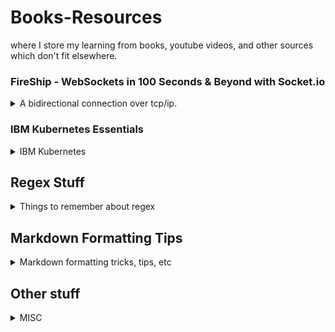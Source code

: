 <!--
ignore these words in spell check for this file
// cSpell:ignore Okun Kube fooa
-->

# Books-Resources

where I store my learning from books, youtube videos, and other sources which don't fit elsewhere.

### FireShip - WebSockets in 100 Seconds & Beyond with Socket.io

<details>
<summary>
A bidirectional connection over tcp/ip.
</summary>

[WebSockets in 100 Seconds & Beyond with Socket.io](https://youtu.be/1BfCnjr_Vjg)

good for realtime data. high speed, low latency._event based_ (callbacks).
we start with an tcp/ip connection, and then move to the websocket protocol (_ws_).

Socket.io is library that extends the abilities of the websocket and provides common solutions like broadcasting (messaging all other clients on this url)

_**cors** : cross origin resource sharing_

there're also **webRTC** for video/voice, and **webTransport** as a possible upgrade for the webSocket protocol.

</details>

### IBM Kubernetes Essentials

<details>
<summary>
IBM Kubernetes
</summary>

[Kubernetes Essentials](https://youtube.com/playlist?list=PLOspHqNVtKABAVX4azqPIu6UfsPzSu2YN)

#### Kubernetes Explained

Kubernetes is an orchastration tool to manage containerized applications

Kubernetes master has the Kubernetes API, the customer worker nodes are also kubernetes managed, and each has a kubelet.

Kubernetes use yaml to define the resources needed, we start with a small example

```yml
kind: pod
image: SVennam/frontend:latest
labels:
  app: frontend
```

we can deploy that manifest with kubectl, the kubernetes command line tool. this sends the configuration to a worker node.

we can also define a templat in the manifest for how pods look

```yml
kind: deployment
selector: { app:frontend }
replicas: 3
template:
  image: SVennam/frontend:latest
  labels:
    app: frontend
```

now we use kubernetes to manage that deployment and ensure that state, so it will create more pods like that.

each pod has an ip address, but when a pod dies it gets a new ip address, if we want to talk to a pod, we need something to manage that. this is done with a service defintion. this is also in the yaml file, this creates a reliable way for the KubeDNS to communicate.

```yml
kind: service
selector: { app:frontend }
type: LoadBalancer
```

the LoadBalancer type makes our nodes exposed to the outside world.

we have pods, deployments and services as resources of kubernetes.

#### How does Kubernetes create a Pod?

how are pods created by kubernetes?

nodes are the machines, we have control nodes and compute nodes.
if we want to make a pod, we use kubectl to talk with the kubeAPI server. the first thing that happens is authentication, and next the request is written to etcd (a keyvalue datastore), that is the source-of-truth for kubernetes.

the etcd defines the desired state for Kubernetes.

the scheduler controls which workloads needs to be assigned to a worker node, it talks to the kubeAPI server.

the compute nodes have a kubelet, which talks with the control plane and the kubeAPI, it's registered in the cluster. the compute nodes also have a container runtime engine (CRI - container runtime initiative,not only Docker), and a kube-proxy for communiation purposes.

the scheduler chooses to which compute node the work should be passed, it tells the kubeAPI which, and then that is written to the etcd. then we have a desired state.

the last part of the Control node is the controller manager. it has the replication contoller and it also monitor the state of the world against the desired state. if it sees that a pod is missing, it knows how to request a new one to be created.

- control node
  - kubeAPI server
  - etcd
  - scheduler
  - conroller manager
- compute node
  - kubelet
  - kube-proxy
  - CRI - container runtime engine

#### Kubernetes Ingress in 5 Minutes

assume we have a service with three pods,

service types: Cluster-IP, NodePort, LoadBalancer

NLB: node work balancer.

ingress is resource, not a service type.\
it's set of rules, like nginx reverse proxy, it uses a load balancer, has path based routing and more stuff.

#### What Is Helm

Helm is a Kubernetes package manager that makes deployment easier.

let's take an example of a e-commerce site, which has a JS frontend application, with a mongo database and a node-port service.

in Kubernetes, we will have files for deployment that define the configuration.

```yaml
#deployment
image: node/mongo
replicas: 2

#service
type: NodePort
port: 8080
```

helm can help us separate the template of the configuration from the files themselves. we will have values.yml file which acts as our **chart**.

```yml
deployment:
  image: node/mongo1
  replicas: 2
service:
  type: NodePort
  port: 8080
```

the chart makes it possible to pull values from an externa source.

```yaml
#deployment
image: { { values.deployment.image } }
replicas: { { values.deployment.replicas } }

#service
type: { { values.service.type } }
port: { { values.service.port } }
```

the command that we run is, helm will inject the parametes from the chart and send them into a **Tiller** component on the kubernetes side.

```sh
helm install <myApp>
```

when we want to change the values, we simply update the chart, we can also rollback changes, and save the changes to a repository for future use.

```sh
helm upgrade <myApp>
helm rollback
helm package
```

#### Kubernetes vs. Docker: It's Not an Either/Or Question

we still use all the knowledge we got when we used docker, we build on top-of it to get a better deployment.

it helps us with scaling up,orchestration replaces scripts that we would have written otherwise. deployment is easier, development is easier, and montiroing is done for us built-in.

a deployment is always alive, it's the desired state, no matter what happends, kubernetes will try to get back to that state.

#### Kubernetes Deployments: Get Started Fast

kubernetes resources.

deployment -> replica set. rolling update.

debugging

- kubectl logs
  - _--previous_ - from a crushed container
- kubectl describe pod
- kube exec -it sample-pod -- /bin/bash

#### Advantages of Managed Kubernetes

#### Using IBM CloudLabs for Hands-on Kubernetes Training on IBM Cloud

#### Kubernetes and OpenShift: What's the Difference?

openshift by redhad (not open source), OKD - origin kubernetes deployment.

kubernetes:source code, image registry, ci-cd cycle.

openshift is opinionated, it has defaults, takes less time. doesn't run everything as root.

#### Containerization Explained

not only docker. vms vs containers. how much resources are used.

#### Container Orchestration Explained

applications, orchestrator.
the development team cares about the applications, the operation teams cares about a whole lot more. deployment, scaling, networking (load balances, service discovery), insight, maintenance, plug-in configurations.

service mesh.

</details>

## Regex Stuff

<details>
<summary>
Things to remember about regex
</summary>

patterns:

- Email: `[\w\.+-]+@[\w\.-]+\.[\w\.-]+`
- URI: `[\w]+://[^/\s?#]+[^\s?#]+(?:\?[^\s#]*)?(?:#[^\s]*)?`
- IPv4: `(?:(?:25[0-5]|2[0-4][0-9]|[01]?[0-9][0-9])\.){3}(?:25[0-5]|2[0-4][0-9]|[01]?[0-9][0-9])`

commands:

```ps
# regex match
Select-String -Path .\regex22.txt -Pattern "^fooa+bar$"
# simple match
"aaaabc" -match "a+bc"
# simple replace
"aaaabc" -replace "a+","x"
# then single quote matters
"aaaabc" -replace "(a+).([cd])",'$2 then $1'
# from file
(Get-Content -Path .\udemy_regular_expressions_mastery\input_files\regex19.txt) -replace "^(l)(.*)",'Z$2'
```

- [About Regex](https://docs.microsoft.com/en-us/powershell/module/microsoft.powershell.core/about/about_regular_expressions?view=powershell-7.2)
- [PowerShell](https://docs.microsoft.com/en-us/powershell/module/microsoft.powershell.utility/select-string?view=powershell-7.2)
</details>

## Markdown Formatting Tips

<details>
<summary>
Markdown formatting tricks, tips, etc
</summary>

[cspell dictionaries](https://cspell.org/docs/dictionaries/)

### Tags

Dialog Box - don't use

<dialog open>This is an open dialog window</dialog>

\
\
\
\.

defintion and tooltip

<dfn><abbr title="HyperText Markup Language">HTML</abbr></dfn> is the standard markup language for creating web pages.

### keyboard tricks

- Emojis <kbd>Windows</kbd> + <kbd>.</kbd>: ❄
- Unicode: <kbd>Alt</kbd> + four digits of decimal number.
- HTML Entity:
  - <<kbd>&#</kbd>>\<Decimal Number><<kbd>;</kbd>> &#945;
  - <<kbd>&#x</kbd>>\<Hexdecimal Number><<kbd>;</kbd>> &#x3B2;
  - <<kbd>&#x</kbd>>\<symbol name><<kbd>;</kbd>> &gamma;

[some html symbols](https://www.w3schools.com/charsets/ref_utf_punctuation.asp)

| symbol       | code     |
| ------------ | -------- |
| left arrrow  | &larr;   |
| right arrrow | &rarr;   |
| two arrows   | &#8644;  |
| alpha        | &alpha;  |
| Weird A      | &#x0041; |
| plus minus   | &pm;     |
| empty        | &empty;  |

</details>

## Other stuff

<details>
<summary>
MISC
</summary>

set environment variables

- linux: `export AWS_DEFAULT_REGION=us-east-1`
- windows cmd: `set AWS_DEFAULT_REGION=us-east-1`
- powershell: `$Env:AWS_DEFAULT_REGION='us-east-1'`
</details>
